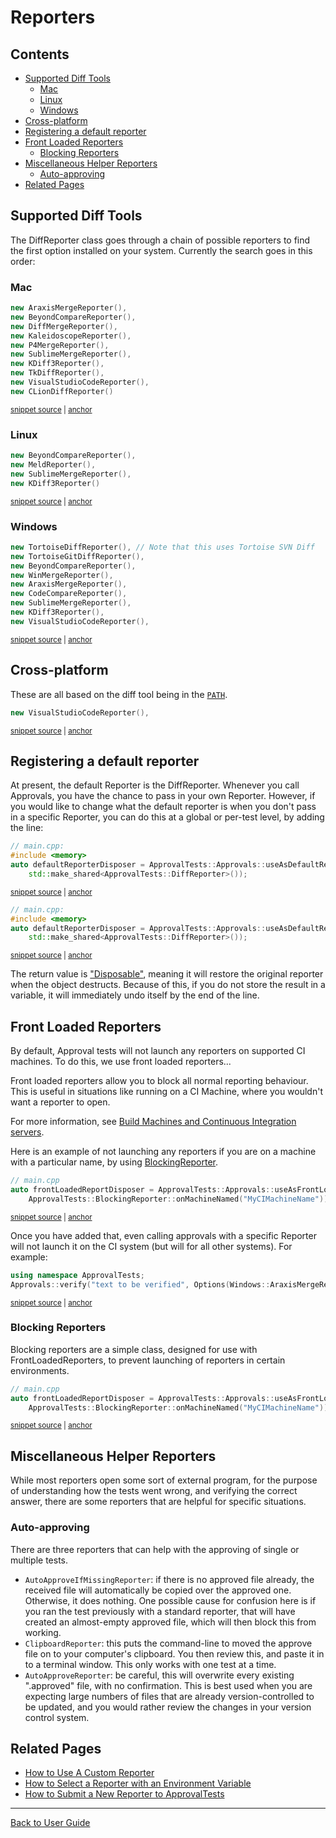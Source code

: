 <a id="top"></a>

# Reporters

<!-- toc -->
## Contents

  * [Supported Diff Tools](#supported-diff-tools)
    * [Mac](#mac)
    * [Linux](#linux)
    * [Windows](#windows)
  * [Cross-platform](#cross-platform)
  * [Registering a default reporter](#registering-a-default-reporter)
  * [Front Loaded Reporters](#front-loaded-reporters)
    * [Blocking Reporters](#blocking-reporters)
  * [Miscellaneous Helper Reporters](#miscellaneous-helper-reporters)
    * [Auto-approving](#auto-approving)
  * [Related Pages](#related-pages)<!-- endToc -->

## Supported Diff Tools

The DiffReporter class goes through a chain of possible reporters to find the first option installed on your system.
Currently the search goes in this order:

### Mac

<!-- snippet: mac_diff_reporters -->
<a id='snippet-mac_diff_reporters'></a>
```cpp
new AraxisMergeReporter(),
new BeyondCompareReporter(),
new DiffMergeReporter(),
new KaleidoscopeReporter(),
new P4MergeReporter(),
new SublimeMergeReporter(),
new KDiff3Reporter(),
new TkDiffReporter(),
new VisualStudioCodeReporter(),
new CLionDiffReporter()
```
<sup><a href='/ApprovalTests/reporters/MacReporters.cpp#L63-L74' title='Snippet source file'>snippet source</a> | <a href='#snippet-mac_diff_reporters' title='Start of snippet'>anchor</a></sup>
<!-- endSnippet -->

### Linux

<!-- snippet: linux_diff_reporters -->
<a id='snippet-linux_diff_reporters'></a>
```cpp
new BeyondCompareReporter(),
new MeldReporter(),
new SublimeMergeReporter(),
new KDiff3Reporter()
```
<sup><a href='/ApprovalTests/reporters/LinuxReporters.cpp#L55-L60' title='Snippet source file'>snippet source</a> | <a href='#snippet-linux_diff_reporters' title='Start of snippet'>anchor</a></sup>
<!-- endSnippet -->

### Windows

<!-- snippet: windows_diff_reporters -->
<a id='snippet-windows_diff_reporters'></a>
```cpp
new TortoiseDiffReporter(), // Note that this uses Tortoise SVN Diff
new TortoiseGitDiffReporter(),
new BeyondCompareReporter(),
new WinMergeReporter(),
new AraxisMergeReporter(),
new CodeCompareReporter(),
new SublimeMergeReporter(),
new KDiff3Reporter(),
new VisualStudioCodeReporter(),
```
<sup><a href='/ApprovalTests/reporters/WindowsReporters.cpp#L94-L104' title='Snippet source file'>snippet source</a> | <a href='#snippet-windows_diff_reporters' title='Start of snippet'>anchor</a></sup>
<!-- endSnippet -->

## Cross-platform

These are all based on the diff tool being in the [`PATH`](https://en.wikipedia.org/wiki/PATH_(variable)).

<!-- snippet: cross_platform_diff_reporters -->
<a id='snippet-cross_platform_diff_reporters'></a>
```cpp
new VisualStudioCodeReporter(),
```
<sup><a href='/ApprovalTests/reporters/CrossPlatformReporters.cpp#L16-L18' title='Snippet source file'>snippet source</a> | <a href='#snippet-cross_platform_diff_reporters' title='Start of snippet'>anchor</a></sup>
<!-- endSnippet -->

## Registering a default reporter

At present, the default Reporter is the DiffReporter. Whenever you call Approvals, you have the chance to pass in your own Reporter. However, if you would like to change what the default reporter is when you don't pass in a specific Reporter, you can do this at a global or per-test level, by adding the line:

<!-- snippet: use_as_default_reporter_in_main -->
<a id='snippet-use_as_default_reporter_in_main'></a>
```cpp
// main.cpp:
#include <memory>
auto defaultReporterDisposer = ApprovalTests::Approvals::useAsDefaultReporter(
    std::make_shared<ApprovalTests::DiffReporter>());
```
<sup><a href='/tests/Catch2_Tests/main.cpp#L17-L22' title='Snippet source file'>snippet source</a> | <a href='#snippet-use_as_default_reporter_in_main' title='Start of snippet'>anchor</a></sup>
<a id='snippet-use_as_default_reporter_in_main-1'></a>
```cpp
// main.cpp:
#include <memory>
auto defaultReporterDisposer = ApprovalTests::Approvals::useAsDefaultReporter(
    std::make_shared<ApprovalTests::DiffReporter>());
```
<sup><a href='/tests/Catch2v3_Tests/main.cpp#L15-L20' title='Snippet source file'>snippet source</a> | <a href='#snippet-use_as_default_reporter_in_main-1' title='Start of snippet'>anchor</a></sup>
<!-- endSnippet -->

The return value is ["Disposable"](/doc/DisposableObjects.md#top), meaning it will restore the original reporter when the object destructs. Because of this, if you do not store the result in a variable, it will immediately undo itself by the end of the line.

## Front Loaded Reporters

By default, Approval tests will not launch any reporters on supported CI machines. To do this, we use front loaded reporters...

Front loaded reporters allow you to block all normal reporting behaviour. This is useful in situations like running on a CI Machine, where you wouldn't want a reporter to open.

For more information, see [Build Machines and Continuous Integration servers](/doc/BuildMachinesAndCI.md#top).

Here is an example of not launching any reporters if you are on a machine with a particular name, by using [BlockingReporter](https://github.com/approvals/ApprovalTests.cpp/blob/master/ApprovalTests/reporters/BlockingReporter.h).

<!-- snippet: do_not_report_on_named_machine -->
<a id='snippet-do_not_report_on_named_machine'></a>
```cpp
// main.cpp
auto frontLoadedReportDisposer = ApprovalTests::Approvals::useAsFrontLoadedReporter(
    ApprovalTests::BlockingReporter::onMachineNamed("MyCIMachineName"));
```
<sup><a href='/examples/googletest_existing_main/main.cpp#L19-L23' title='Snippet source file'>snippet source</a> | <a href='#snippet-do_not_report_on_named_machine' title='Start of snippet'>anchor</a></sup>
<!-- endSnippet -->

Once you have added that, even calling approvals with a specific Reporter will not launch it on the CI system (but will for all other systems). For example:

<!-- snippet: basic_approval_with_reporter -->
<a id='snippet-basic_approval_with_reporter'></a>
```cpp
using namespace ApprovalTests;
Approvals::verify("text to be verified", Options(Windows::AraxisMergeReporter()));
```
<sup><a href='/examples/googletest_existing_main/GoogleTestApprovalsTests.cpp#L13-L16' title='Snippet source file'>snippet source</a> | <a href='#snippet-basic_approval_with_reporter' title='Start of snippet'>anchor</a></sup>
<!-- endSnippet -->

### Blocking Reporters

Blocking reporters are a simple class, designed for use with FrontLoadedReporters, to prevent launching of reporters in certain environments.

<!-- snippet: do_not_report_on_named_machine -->
<a id='snippet-do_not_report_on_named_machine'></a>
```cpp
// main.cpp
auto frontLoadedReportDisposer = ApprovalTests::Approvals::useAsFrontLoadedReporter(
    ApprovalTests::BlockingReporter::onMachineNamed("MyCIMachineName"));
```
<sup><a href='/examples/googletest_existing_main/main.cpp#L19-L23' title='Snippet source file'>snippet source</a> | <a href='#snippet-do_not_report_on_named_machine' title='Start of snippet'>anchor</a></sup>
<!-- endSnippet -->

## Miscellaneous Helper Reporters

While most reporters open some sort of external program, for the purpose of understanding how the tests went wrong, and verifying the correct answer, there are some reporters that are helpful for specific situations.

### Auto-approving

There are three reporters that can help with the approving of single or multiple tests.

* `AutoApproveIfMissingReporter`: if there is no approved file already, the received file will automatically be copied over the approved one. Otherwise, it does nothing. One possible cause for confusion here is if you ran the test previously with a standard reporter, that will have created an almost-empty approved file, which will then block this from working.
* `ClipboardReporter`: this puts the command-line to moved the approve file on to your computer's clipboard. You then review this, and paste it in to a terminal window. This only works with one test at a time.
* `AutoApproveReporter`: be careful, this will overwrite every existing ".approved" file, with no confirmation. This is best used when you are expecting large numbers of files that are already version-controlled to be updated, and you would rather review the changes in your version control system. 

## Related Pages

* [How to Use A Custom Reporter](/doc/how_tos/UseACustomReporter.md#top)
* [How to Select a Reporter with an Environment Variable](/doc/how_tos/SelectReporterWithEnvironmentVariable.md#top)
* [How to Submit a New Reporter to ApprovalTests](/doc/how_tos/SubmitANewReporterToApprovalTests.md#top)

---

[Back to User Guide](/doc/README.md#top)
